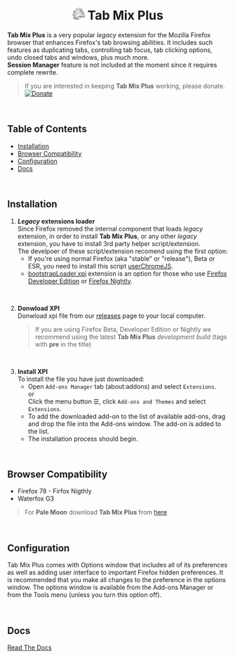 <div align="center">
  <h1>
    <a href="#"><img height="28" src="addon/icon.png"></a>
    Tab Mix Plus
  </h1>
</div>

**Tab Mix Plus** is a very popular _legacy_ extension for the Mozilla Firefox browser that enhances Firefox's tab browsing abilities. It includes such features as duplicating tabs, controlling tab focus, tab clicking options, undo closed tabs and windows, plus much more.<br/>
**Session Manager** feature is not included at the moment since it requires complete rewrite.

>If you are interested in keeping **Tab Mix Plus** working, please donate.  
[![Donate](https://img.shields.io/badge/Donate-PayPal-green.svg)](https://www.paypal.com/donate?hosted_button_id=W25388CZ3MNU8)

<br/>

## Table of Contents <!-- omit in toc -->
- [Installation](#installation)
- [Browser Compatibility](#browser-compatibility)
- [Configuration](#configuration)
- [Docs](#docs)

<br/>

## Installation
1. **_Legacy_ extensions loader**<br/>
Since Firefox removed the internal component that loads _legacy_ extension, in order to install **Tab Mix Plus**, or any other _legacy_ extension, you have to install 3rd party helper script/extension.<br/>
The develpoer of these script/extension recomend using the first option:
     * If you're using normal Firefox (aka "stable" or "release"), Beta or ESR, you need to install this script [userChromeJS](https://github.com/xiaoxiaoflood/firefox-scripts#instructions). 
     * [bootstrapLoader.xpi](https://github.com/xiaoxiaoflood/firefox-scripts/tree/master/extensions/bootstrapLoader) extension  is an option for those who use [Firefox Developer Edition](https://www.mozilla.org/firefox/developer/) or [Firefox Nightly](https://www.mozilla.org/firefox/channel/desktop/#nightly).

<br/>

2. **Donwload XPI**<br/>
    Donwload xpi file from our [releases](https://github.com/onemen/TabMixPlus/releases) page to your local computer.
    >If you are using Firefox Beta, Developer Edition or Nightly we recommend using the latest **Tab Mix Plus** _development build_ (tags with **pre** in the title)

<br/>

3. **Install XPI**<br/>
   To install the file you have just downloaded: 
   * Open `Add-ons Manager` tab (about:addons) and select `Extensions`.
     <br/>or<br/>
     Click the menu button ☰, click `Add-ons and Themes` and select `Extensions`.
   * To add the downloaded add-on to the list of available add-ons, drag and drop the file into the Add-ons window. The add-on is added to the list.
   * The installation process should begin. 

<br/>

## Browser Compatibility
  * Firefox 78 - Firfox Nigthly
  * Waterfox G3

> For **Pale Moon** download **Tab Mix Plus** from [here](https://addons.palemoon.org/addon/tab-mix-plus/)

<br/>

## Configuration
Tab Mix Plus comes with Options window that includes all of its preferences as well as adding user interface to important Firefox hidden preferences. It is recommended that you make all changes to the preference in the options window. The options window is available from the Add-ons Manager or from the Tools menu (unless you turn this option off).

<br/>

## Docs
[Read The Docs](http://tabmixplus.org/support/viewtopic.php?t=3)
